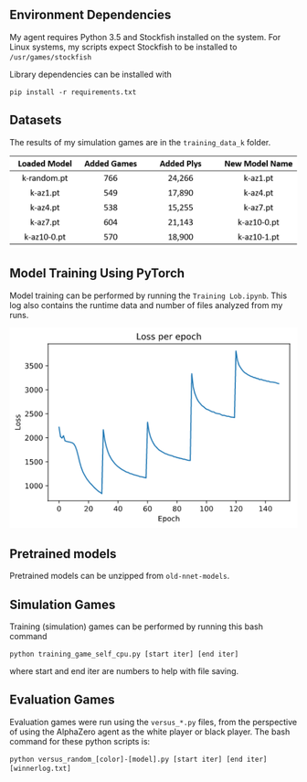 ## Environment Dependencies
My agent requires Python 3.5 and Stockfish installed on the system. For Linux systems, my scripts expect Stockfish to be installed to `/usr/games/stockfish`

Library dependencies can be installed with

```
pip install -r requirements.txt
```

## Datasets

The results of my simulation games are in the `training_data_k` folder.

<img src="training-table.png">

## Model Training Using PyTorch

Model training can be performed by running the `Training Lob.ipynb`. This log also contains the runtime data and number of files analyzed from my runs.

<img src="loss.png">

## Pretrained models
Pretrained models can be unzipped from `old-nnet-models`.

## Simulation Games

Training (simulation) games can be performed by running this bash command

```
python training_game_self_cpu.py [start iter] [end iter]
```
where start and end iter are numbers to help with file saving.

## Evaluation Games

Evaluation games were run using the `versus_*.py` files, from the perspective of using the AlphaZero agent as the white player or black player. The bash command for these python scripts is:

```
python versus_random_[color]-[model].py [start iter] [end iter] [winnerlog.txt]
```
